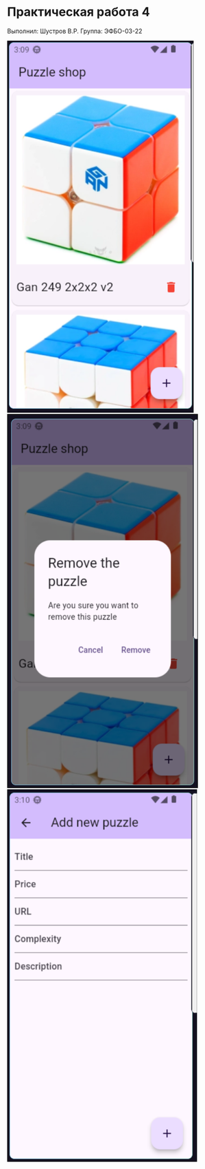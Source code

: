 # Практическая работа 4

Выполнил: Шycтpов В.P.
Группа: ЭФБO-03-22

![img1](doc/prac4/img1.png)
![img2](doc/prac4/img2.png)
![img3](doc/prac4/img3.png)

